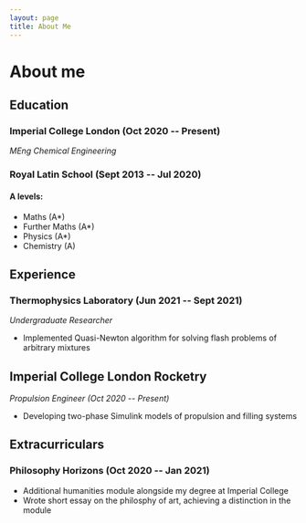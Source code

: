 ```yaml
---
layout: page
title: About Me
---
```

# About me 
## Education 
### Imperial College London (Oct 2020 -- Present)
*MEng Chemical Engineering*
### Royal Latin School (Sept 2013 -- Jul 2020)
#### A levels:
- Maths (A\*)
- Further Maths (A\*)
- Physics (A\*)
- Chemistry (A)

## Experience 
### Thermophysics Laboratory (Jun 2021 -- Sept 2021)
*Undergraduate Researcher*
- Implemented Quasi-Newton algorithm for solving flash problems of arbitrary mixtures 

## Imperial College London Rocketry 
*Propulsion Engineer (Oct 2020 -- Present)*
- Developing two-phase Simulink models of propulsion and filling systems 

## Extracurriculars 
### Philosophy Horizons (Oct 2020 -- Jan 2021)
- Additional humanities module alongside my degree at Imperial College
- Wrote short essay on the philosphy of art, achieving a distinction in the module